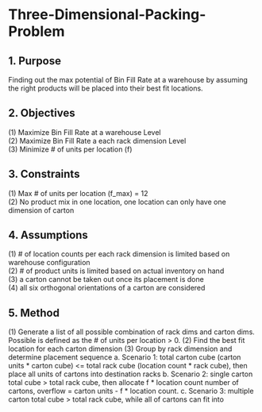 # Three-Dimensional-Packing-Problem

## 1. Purpose
Finding out the max potential of Bin Fill Rate at a warehouse by assuming the right products will be placed into their best fit locations. 

## 2. Objectives
(1) Maximize Bin Fill Rate at a warehouse Level \
(2) Maximize Bin Fill Rate a each rack dimension Level \
(3) Minimize # of units per location (f) 

## 3. Constraints
(1) Max # of units per location (f_max) = 12 \
(2) No product mix in one location, one location can only have one dimension of carton 

## 4. Assumptions
(1) # of location counts per each rack dimension is limited based on warehouse configuration \
(2) # of product units is limited based on actual inventory on hand \
(3) a carton cannot be taken out once its placement is done \
(4) all six orthogonal orientations of a carton are considered 

## 5. Method
(1) Generate a list of all possible combination of rack dims and carton dims. Possible is defined as the # of units per location > 0. 
(2) Find the best fit location for each carton dimension
(3) Group by rack dimension and determine placement sequence
    a. Scenario 1: total carton cube (carton units * carton cube) <= total rack cube (location count * rack cube), then place all units of cartons into destination racks
    b. Scenario 2: single carton total cube > total rack cube, then allocate  f * location count number of cartons, overflow = carton units - f * location count.
    c. Scenario 3: multiple carton total cube > total rack cube, while all of cartons can fit into 
